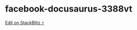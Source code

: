 # facebook-docusaurus-3388vt

[Edit on StackBlitz ⚡️](https://stackblitz.com/edit/facebook-docusaurus-3388vt)